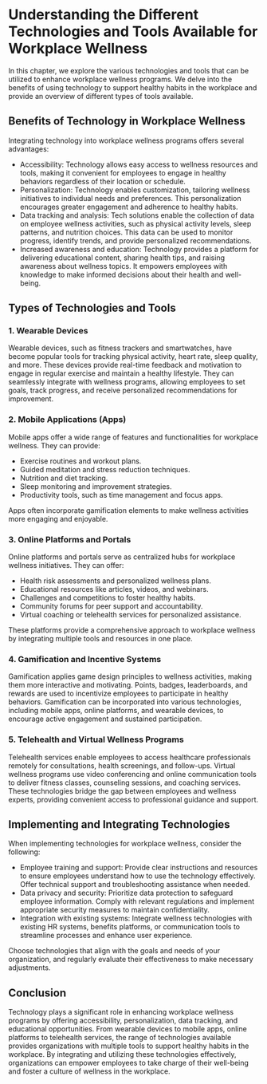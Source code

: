Understanding the Different Technologies and Tools Available for Workplace Wellness
==============================================================================================

In this chapter, we explore the various technologies and tools that can be utilized to enhance workplace wellness programs. We delve into the benefits of using technology to support healthy habits in the workplace and provide an overview of different types of tools available.

**Benefits of Technology in Workplace Wellness**
------------------------------------------------

Integrating technology into workplace wellness programs offers several advantages:

* Accessibility: Technology allows easy access to wellness resources and tools, making it convenient for employees to engage in healthy behaviors regardless of their location or schedule.
* Personalization: Technology enables customization, tailoring wellness initiatives to individual needs and preferences. This personalization encourages greater engagement and adherence to healthy habits.
* Data tracking and analysis: Tech solutions enable the collection of data on employee wellness activities, such as physical activity levels, sleep patterns, and nutrition choices. This data can be used to monitor progress, identify trends, and provide personalized recommendations.
* Increased awareness and education: Technology provides a platform for delivering educational content, sharing health tips, and raising awareness about wellness topics. It empowers employees with knowledge to make informed decisions about their health and well-being.

**Types of Technologies and Tools**
-----------------------------------

### 1. Wearable Devices

Wearable devices, such as fitness trackers and smartwatches, have become popular tools for tracking physical activity, heart rate, sleep quality, and more. These devices provide real-time feedback and motivation to engage in regular exercise and maintain a healthy lifestyle. They can seamlessly integrate with wellness programs, allowing employees to set goals, track progress, and receive personalized recommendations for improvement.

### 2. Mobile Applications (Apps)

Mobile apps offer a wide range of features and functionalities for workplace wellness. They can provide:

* Exercise routines and workout plans.
* Guided meditation and stress reduction techniques.
* Nutrition and diet tracking.
* Sleep monitoring and improvement strategies.
* Productivity tools, such as time management and focus apps.

Apps often incorporate gamification elements to make wellness activities more engaging and enjoyable.

### 3. Online Platforms and Portals

Online platforms and portals serve as centralized hubs for workplace wellness initiatives. They can offer:

* Health risk assessments and personalized wellness plans.
* Educational resources like articles, videos, and webinars.
* Challenges and competitions to foster healthy habits.
* Community forums for peer support and accountability.
* Virtual coaching or telehealth services for personalized assistance.

These platforms provide a comprehensive approach to workplace wellness by integrating multiple tools and resources in one place.

### 4. Gamification and Incentive Systems

Gamification applies game design principles to wellness activities, making them more interactive and motivating. Points, badges, leaderboards, and rewards are used to incentivize employees to participate in healthy behaviors. Gamification can be incorporated into various technologies, including mobile apps, online platforms, and wearable devices, to encourage active engagement and sustained participation.

### 5. Telehealth and Virtual Wellness Programs

Telehealth services enable employees to access healthcare professionals remotely for consultations, health screenings, and follow-ups. Virtual wellness programs use video conferencing and online communication tools to deliver fitness classes, counseling sessions, and coaching services. These technologies bridge the gap between employees and wellness experts, providing convenient access to professional guidance and support.

**Implementing and Integrating Technologies**
---------------------------------------------

When implementing technologies for workplace wellness, consider the following:

* Employee training and support: Provide clear instructions and resources to ensure employees understand how to use the technology effectively. Offer technical support and troubleshooting assistance when needed.
* Data privacy and security: Prioritize data protection to safeguard employee information. Comply with relevant regulations and implement appropriate security measures to maintain confidentiality.
* Integration with existing systems: Integrate wellness technologies with existing HR systems, benefits platforms, or communication tools to streamline processes and enhance user experience.

Choose technologies that align with the goals and needs of your organization, and regularly evaluate their effectiveness to make necessary adjustments.

**Conclusion**
--------------

Technology plays a significant role in enhancing workplace wellness programs by offering accessibility, personalization, data tracking, and educational opportunities. From wearable devices to mobile apps, online platforms to telehealth services, the range of technologies available provides organizations with multiple tools to support healthy habits in the workplace. By integrating and utilizing these technologies effectively, organizations can empower employees to take charge of their well-being and foster a culture of wellness in the workplace.
